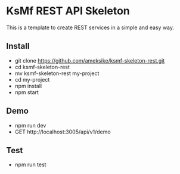# KsMf REST API Skeleton
This is a template to create REST services in a simple and easy way.

## Install 
- git clone https://github.com/ameksike/ksmf-skeleton-rest.git
- cd ksmf-skeleton-rest
- mv ksmf-skeleton-rest my-project
- cd my-project
- npm install
- npm start

## Demo
- npm run dev
- GET http://localhost:3005/api/v1/demo

## Test
- npm run test